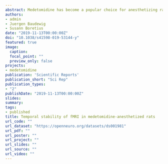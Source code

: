 ```yaml
---
abstract: Medetomidine has become a popular choice for anesthetizing rats during long-lasting sessions of blood-oxygen-level dependent (BOLD) functional magnetic resonance imaging (fMRI). Despite this, it has not yet been thoroughly established how commonly reported fMRI readouts evolve over several hours of medetomidine anesthesia and how they are affected by the precise timing, dose, and route of administration. We used four different protocols of medetomidine administration to anesthetize rats for up to six hours and repeatedly evaluated somatosensory stimulus-evoked BOLD responses and resting state functional connectivity. We found that the temporal evolution of fMRI readouts strongly depended on the method of administration. Intravenous administration of a medetomidine bolus (0.05 mg/kg), combined with a subsequent continuous infusion (0.1 mg/kg/h), led to temporally stable measures of stimulus-evoked activity and functional connectivity throughout the anesthesia. Deviating from the above protocol—by omitting the bolus, lowering the medetomidine dose, or using the subcutaneous route—compromised the stability of these measures in the initial two-hour period. We conclude that both an appropriate protocol of medetomidine administration and a suitable timing of fMRI experiments are crucial for obtaining consistent results. These factors should be considered for the design and interpretation of future rat fMRI studies.
authors:
- admin
- Juergen Baudewig
- Susann Boretius
date: "2019-11-13T00:00:00Z"
doi: "10.1038/s41598-019-53144-y"
featured: true
image:
  caption:
  focal_point: ""
  preview_only: false
projects:
- medetomidine
publication: 'Scientific Reports'
publication_short: "Sci Rep"
publication_types:
- "2"
publishDate: "2019-11-13T00:00:00Z"
slides:
summary:
tags:
- published
title: Temporal stability of fMRI in medetomidine-anesthetized rats
url_code: ""
url_dataset: "https://openneuro.org/datasets/ds001981"
url_pdf: ""
url_poster: ""
url_project: ""
url_slides: ""
url_source: ""
url_video: ""
---
```

